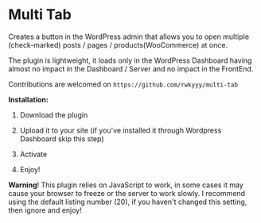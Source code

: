 # Multi Tab
Creates a button in the WordPress admin that allows you to open multiple (check-marked) posts / pages / products(WooCommerce) at once.

The plugin is lightweight, it loads only in the WordPress Dashboard having almost no impact in the Dashboard / Server and no impact in the FrontEnd.

Contributions are welcomed on `https://github.com/rwkyyy/multi-tab`

**Installation:**

1. Download  the plugin

2. Upload it to your site (if you've installed it through Wordpress Dashboard skip this step)

3. Activate

4. Enjoy!

**Warning**! This plugin relies on JavaScript to work, in some cases it may cause your browser to freeze or the server to work slowly. I recommend using the default listing number (20), if you haven't changed this setting, then ignore and enjoy!
